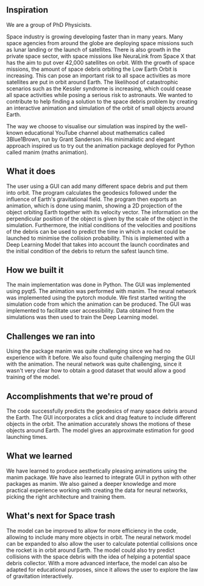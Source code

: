 ## Inspiration
We are a group of PhD Physicists.

Space industry is growing developing faster than in many years. Many space agencies from around the globe are deploying space missions such as lunar landing or the launch of satellites. There is also growth in the private space sector, with space missions like NeuraLink from Space X that has the aim to put over 42,000 satellites on orbit. With the growth of space missions, the amount of space debris orbiting the Low Earth Orbit is increasing. This can pose an important risk to all space activities as more satellites are put in orbit around Earth. The likelihood of catastrophic scenarios such as the Kessler syndrome is increasing, which could cease all space activities while posing a serious risk to astronauts. We wanted to contribute to help finding a solution to the space debris problem by creating an interactive animation and simulation of the orbit of small objects around Earth.

The way we choose to visualise our simulation was inspired by the well-known educational YouTube channel about mathematics called 3Blue1Brown, run by Grant Sanderson. His minimalistic and elegant approach inspired us to try out the animation package deployed for Python called manim (maths animation).

## What it does
The user using a GUI can add many different space debris and put them into orbit. The program calculates the geodesics followed under the influence of Earth's gravitational field. The program then exports an animation, which is done using manim, showing a 2D projection of the object orbiting Earth together with its velocity vector. The information on the perpendicular position of the object is given by the scale of the object in the simulation. Furthermore, the initial conditions of the velocities and positions of the debris can be used to predict the time in which a rocket could be launched to minimise the collision probability. This is implemented with a Deep Learning Model that takes into account the launch coordinates and the initial condition of the debris to return the safest launch time.

## How we built it
The main implementation was done in Python. The GUI was implemented using pyqt5. The animation was performed with manim. The neural network was implemented using the pytorch module. We first started writing the simulation code from which the animation can be produced. The GUI was implemented to facilitate user accessibility. Data obtained from the simulations was then used to train the Deep Learning model.

## Challenges we ran into
Using the package manim was quite challenging since we had no experience with it before. We also found quite challenging merging the GUI with the animation. The neural network was quite challenging, since it wasn't very clear how to obtain a good dataset that would allow a good training of the model.

## Accomplishments that we're proud of
The code successfully predicts the geodesics of many space debris around the Earth. The GUI incorporates a click and drag feature to include different objects in the orbit. The animation accurately shows the motions of these objects around Earth. The model gives an approximate estimation for good launching times.

## What we learned
We have learned to produce aesthetically pleasing animations using the manim package. We have also learned to integrate GUI in python with other packages as manim. We also gained a deeper knowledge and more practical experience working with creating the data for neural networks, picking the right architecture and training them.

## What's next for Space trash
The model can be improved to allow for more efficiency in the code, allowing to include many more objects in orbit. The neural network model can be expanded to also allow the user to calculate potential collisions once the rocket is in orbit around Earth. The model could also try predict collisions with the space debris with the idea of helping a potential space debris collector. With a more advanced interface, the model can also be adapted for educational purposes, since it allows the user to explore the law of gravitation interactively.
